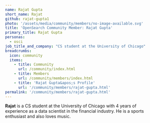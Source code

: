 ```yaml
---
name: Rajat Gupta
short_name: Rajat
github: rajat-gupta1
photo: '/assets/media/community/members/no-image-available.svg'
title: 'OpenSearch Community Member: Rajat Gupta'
primary_title: Rajat Gupta
personas:
  - osci
job_title_and_company: "CS student at the University of Chicago"
breadcrumbs:
  icon: community
  items:
    - title: Community
      url: /community/index.html
    - title: Members
      url: /community/members/index.html
    - title: 'Rajat Gupta&apos;s Profile'
      url: '/community/members/rajat-gupta.html'
permalink: '/community/members/rajat-gupta.html'
---
```


**Rajat** is a CS student at the University of Chicago with 4 years of experience as a data scientist in the financial industry. He is a sports enthusiast and also loves music.
